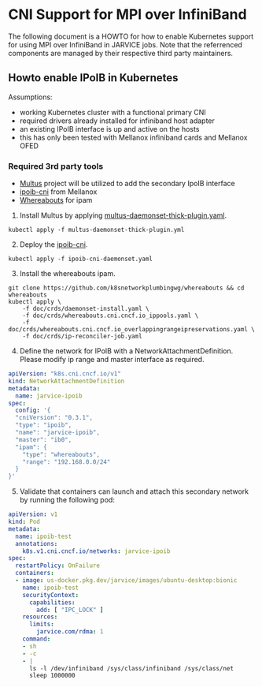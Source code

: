 # CNI Support for MPI over InfiniBand

The following document is a HOWTO for how to enable Kubernetes support for using MPI over InfiniBand in JARVICE jobs.  Note that the referrenced components are managed by their respective third party maintainers.

## Howto enable IPoIB in Kubernetes

Assumptions:
- working Kubernetes cluster with a functional primary CNI
- required drivers already installed for infiniband host adapter
- an existing IPoIB interface is up and active on the hosts
- this has only been tested with Mellanox infiniband cards and Mellanox OFED

### Required 3rd party tools
- [Multus](https://github.com/k8snetworkplumbingwg/multus-cni) project will be utilized to add the secondary IpoIB interface
- [ipoib-cni](https://github.com/Mellanox/ipoib-cni) from Mellanox
- [Whereabouts](https://github.com/dougbtv/whereabouts) for ipam

1. Install Multus by applying [multus-daemonset-thick-plugin.yaml](https://github.com/k8snetworkplumbingwg/multus-cni/blob/master/deployments/multus-daemonset-thick-plugin.yml). 
```
kubectl apply -f multus-daemonset-thick-plugin.yml
```
2. Deploy the [ipoib-cni](https://github.com/Mellanox/ipoib-cni/blob/master/images/ipoib-cni-daemonset.yaml).
```
kubectl apply -f ipoib-cni-daemonset.yaml
```
3. Install the whereabouts ipam.
```
git clone https://github.com/k8snetworkplumbingwg/whereabouts && cd whereabouts
kubectl apply \
    -f doc/crds/daemonset-install.yaml \
    -f doc/crds/whereabouts.cni.cncf.io_ippools.yaml \
    -f doc/crds/whereabouts.cni.cncf.io_overlappingrangeipreservations.yaml \
    -f doc/crds/ip-reconciler-job.yaml
```
4. Define the network for IPoIB with a NetworkAttachmentDefinition. Please modify ip range and master interface as required.

```yaml
apiVersion: "k8s.cni.cncf.io/v1"
kind: NetworkAttachmentDefinition
metadata:
  name: jarvice-ipoib
spec:
  config: '{
  "cniVersion": "0.3.1",
  "type": "ipoib",
  "name": "jarvice-ipoib",
  "master": "ib0",
  "ipam": {
    "type": "whereabouts",
    "range": "192.168.0.0/24"
  }
}'
```

5. Validate that containers can launch and attach this secondary network by running the following pod:

```yaml
apiVersion: v1
kind: Pod
metadata:
  name: ipoib-test
  annotations:
    k8s.v1.cni.cncf.io/networks: jarvice-ipoib
spec:
  restartPolicy: OnFailure
  containers:
  - image: us-docker.pkg.dev/jarvice/images/ubuntu-desktop:bionic
    name: ipoib-test
    securityContext:
      capabilities:
        add: [ "IPC_LOCK" ]
    resources:
      limits:
        jarvice.com/rdma: 1
    command:
    - sh
    - -c
    - |
      ls -l /dev/infiniband /sys/class/infiniband /sys/class/net
      sleep 1000000
```
